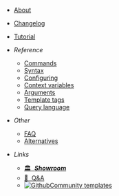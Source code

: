 - [About](index.md)

- [Changelog](changelog.md)

- [Tutorial](tutorial.md)

- *Reference*
  - [Commands](reference__commands.md)
  - [Syntax](reference__syntax.md)
  - [Configuring](reference__configuring.md)
  - [Context variables](reference__context.md)
  - [Arguments](reference__args.md)
  - [Template tags](reference__tags.md)
  - [Query language](reference__query_language.md)

- *Other*
  - [FAQ](faq.md)
  - [Alternatives](alternatives.md)

- *Links*
  - [🏛  ***Showroom***](https://github.com/stdword/logseq13-full-house-plugin/discussions/categories/showroom?discussions_q=is%3Aopen+label%3Aoriginal+category%3AShowroom)
  - [🙏  Q&A](https://github.com/stdword/logseq13-full-house-plugin/discussions/categories/q-a?discussions_q=is%3Aopen+label%3Aoriginal+category%3AQ%26A)
  - [![Github](assets/github.svg)Community templates](https://github.com/stdword/logseq13-full-house-plugin/discussions/categories/showroom?discussions_q=is%3Aopen+-label%3Aoriginal+category%3AShowroom+)
